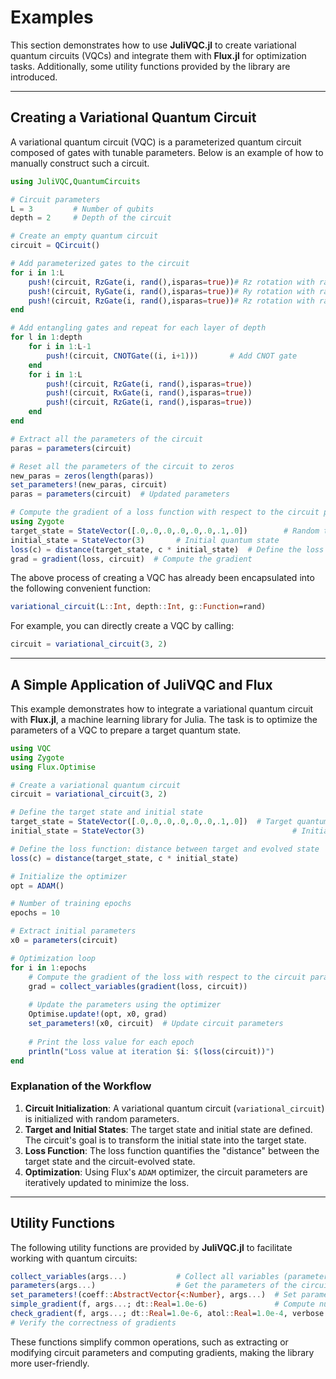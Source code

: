# Examples 

This section demonstrates how to use **JuliVQC.jl** to create variational quantum circuits (VQCs) and integrate them with **Flux.jl** for optimization tasks. Additionally, some utility functions provided by the library are introduced.

---

## Creating a Variational Quantum Circuit 

A variational quantum circuit (VQC) is a parameterized quantum circuit composed of gates with tunable parameters. Below is an example of how to manually construct such a circuit.

```julia
using JuliVQC,QuantumCircuits

# Circuit parameters
L = 3         # Number of qubits
depth = 2     # Depth of the circuit

# Create an empty quantum circuit
circuit = QCircuit()

# Add parameterized gates to the circuit
for i in 1:L
    push!(circuit, RzGate(i, rand(),isparas=true))# Rz rotation with random parameter
	push!(circuit, RyGate(i, rand(),isparas=true))# Ry rotation with random parameter
	push!(circuit, RzGate(i, rand(),isparas=true))# Rz rotation with random parameter
end

# Add entangling gates and repeat for each layer of depth
for l in 1:depth
    for i in 1:L-1
        push!(circuit, CNOTGate((i, i+1)))       # Add CNOT gate
    end
    for i in 1:L
		push!(circuit, RzGate(i, rand(),isparas=true))
		push!(circuit, RxGate(i, rand(),isparas=true))
		push!(circuit, RzGate(i, rand(),isparas=true))
    end
end

# Extract all the parameters of the circuit
paras = parameters(circuit)

# Reset all the parameters of the circuit to zeros
new_paras = zeros(length(paras))
set_parameters!(new_paras, circuit)
paras = parameters(circuit)  # Updated parameters

# Compute the gradient of a loss function with respect to the circuit parameters
using Zygote
target_state = StateVector([.0,.0,.0,.0,.0,.0,.1,.0])        # Random target quantum state
initial_state = StateVector(3)       # Initial quantum state
loss(c) = distance(target_state, c * initial_state)  # Define the loss function
grad = gradient(loss, circuit)  # Compute the gradient
```

The above process of creating a VQC has already been encapsulated into the following convenient function:

```julia
variational_circuit(L::Int, depth::Int, g::Function=rand)
```

For example, you can directly create a VQC by calling:

```julia
circuit = variational_circuit(3, 2)
```

---

## A Simple Application of JuliVQC and Flux 

This example demonstrates how to integrate a variational quantum circuit  with **Flux.jl**, a machine learning library for Julia. The task is to optimize the parameters of a VQC to prepare a target quantum state.

```julia
using VQC
using Zygote
using Flux.Optimise

# Create a variational quantum circuit
circuit = variational_circuit(3, 2)

# Define the target state and initial state
target_state = StateVector([.0,.0,.0,.0,.0,.0,.1,.0])  # Target quantum state
initial_state = StateVector(3)                                 # Initial quantum state

# Define the loss function: distance between target and evolved state
loss(c) = distance(target_state, c * initial_state)

# Initialize the optimizer
opt = ADAM()

# Number of training epochs
epochs = 10

# Extract initial parameters
x0 = parameters(circuit)

# Optimization loop
for i in 1:epochs
    # Compute the gradient of the loss with respect to the circuit parameters
    grad = collect_variables(gradient(loss, circuit))
    
    # Update the parameters using the optimizer
    Optimise.update!(opt, x0, grad)
    set_parameters!(x0, circuit)  # Update circuit parameters
    
    # Print the loss value for each epoch
    println("Loss value at iteration $i: $(loss(circuit))")
end
```

### Explanation of the Workflow

1. **Circuit Initialization**: A variational quantum circuit (`variational_circuit`) is initialized with random parameters.
2. **Target and Initial States**: The target state and initial state are defined. The circuit's goal is to transform the initial state into the target state.
3. **Loss Function**: The loss function quantifies the "distance" between the target state and the circuit-evolved state.
4. **Optimization**: Using Flux's `ADAM` optimizer, the circuit parameters are iteratively updated to minimize the loss.

---

## Utility Functions 

The following utility functions are provided by **JuliVQC.jl** to facilitate working with quantum circuits:

```julia
collect_variables(args...)           # Collect all variables (parameters) from the circuit
parameters(args...)                  # Get the parameters of the circuit
set_parameters!(coeff::AbstractVector{<:Number}, args...)  # Set parameters of the circuit
simple_gradient(f, args...; dt::Real=1.0e-6)               # Compute numerical gradients
check_gradient(f, args...; dt::Real=1.0e-6, atol::Real=1.0e-4, verbose::Int=0)  
# Verify the correctness of gradients
```

These functions simplify common operations, such as extracting or modifying circuit parameters and computing gradients, making the library more user-friendly.

